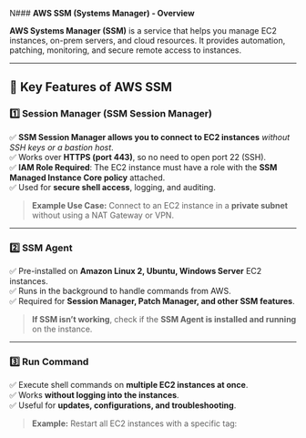 N### **AWS SSM (Systems Manager) - Overview**

**AWS Systems Manager (SSM)** is a service that helps you manage EC2 instances, on-prem servers, and cloud resources. It provides automation, patching, monitoring, and secure remote access to instances.

---

## **🔹 Key Features of AWS SSM**

### **1️⃣ Session Manager (SSM Session Manager)**

✅ **SSM Session Manager allows you to connect to EC2 instances** _without SSH keys or a bastion host_.  
✅ Works over **HTTPS (port 443)**, so no need to open port 22 (SSH).  
✅ **IAM Role Required**: The EC2 instance must have a role with the **SSM Managed Instance Core policy** attached.  
✅ Used for **secure shell access**, logging, and auditing.

> **Example Use Case:** Connect to an EC2 instance in a **private subnet** without using a NAT Gateway or VPN.

---

### **2️⃣ SSM Agent**

✅ Pre-installed on **Amazon Linux 2, Ubuntu, Windows Server** EC2 instances.  
✅ Runs in the background to handle commands from AWS.  
✅ Required for **Session Manager, Patch Manager, and other SSM features**.

> **If SSM isn’t working**, check if the **SSM Agent is installed and running** on the instance.

---

### **3️⃣ Run Command**

✅ Execute shell commands on **multiple EC2 instances at once**.  
✅ Works **without logging into the instances**.  
✅ Useful for **updates, configurations, and troubleshooting**.

> **Example:** Restart all EC2 instances with a specific tag: